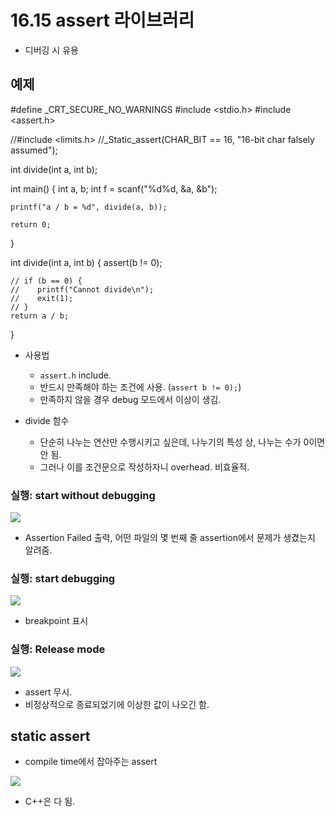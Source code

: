 # 16.15 assert 라이브러리
* 디버깅 시 유용
## 예제

#define _CRT_SECURE_NO_WARNINGS
#include <stdio.h>
#include <assert.h>

//#include <limits.h>
//_Static_assert(CHAR_BIT == 16, "16-bit char falsely assumed");

int divide(int a, int b);

int main()
{
	int a, b;
	int f = scanf("%d%d, &a, &b");

	printf("a / b = %d", divide(a, b));

	return 0;
}

int divide(int a, int b)
{
	assert(b != 0);

	// if (b == 0) {
	//	  printf("Cannot divide\n");
	//	  exit(1);
	// }
	return a / b;
}

* 사용법
    - `assert.h` include.
    - 반드시 만족해야 하는 조건에 사용. (`assert b != 0);`)
    - 만족하지 않을 경우 debug 모드에서 이상이 생김.

* divide 함수
    - 단순히 나누는 연산만 수행시키고 싶은데, 나누기의 특성 상, 나누는 수가 0이면 안 됨.
    - 그러나 이를 조건문으로 작성하자니 overhead. 비효율적.

### 실행: start without debugging
<img src="https://github.com/uber9ma/following_C/blob/master/images/chapter16/lib7.png?raw=true">

* Assertion Failed 출력, 어떤 파일의 몇 번째 줄 assertion에서 문제가 생겼는지 알려줌.

### 실행: start debugging
<img src="https://github.com/uber9ma/following_C/blob/master/images/chapter16/lib8.png?raw=true">

* breakpoint 표시

### 실행: Release mode
<img src="https://github.com/uber9ma/following_C/blob/master/images/chapter16/lib9.png?raw=true">

* assert 무시.
* 비정상적으로 종료되었기에 이상한 값이 나오긴 함.

## static assert
* compile time에서 잡아주는 assert
<img src="https://github.com/uber9ma/following_C/blob/master/images/chapter16/lib10.png?raw=true">

* C++은 다 됨.